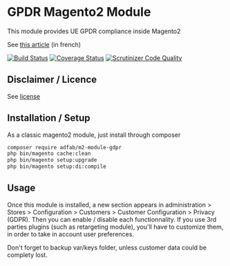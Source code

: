 # GPDR Magento2 Module

This module provides UE GPDR compliance inside Magento2

See [this article](https://connect.adfab.fr/dev/le-rgpd-gdpr-c-est-maintenant-pour-les-e-commercants) (in french)

[![Build Status](https://travis-ci.org/AdFabConnect/magento2gdpr.svg?branch=master)](https://travis-ci.org/AdFabConnect/magento2gdpr)
[![Coverage Status](https://coveralls.io/repos/github/AdFabConnect/magento2gdpr/badge.svg?branch=develop)](https://coveralls.io/github/AdFabConnect/magento2gdpr?branch=master)
[![Scrutinizer Code Quality](https://scrutinizer-ci.com/g/AdFabConnect/magento2gdpr/badges/quality-score.png?b=master)](https://scrutinizer-ci.com/g/AdFabConnect/magento2gdpr/?branch=master)

## Disclaimer / Licence

See [license](https://github.com/AdFabConnect/magento2gdpr/blob/master/LICENSE)

## Installation / Setup

As a classic magento2 module, just install through composer

```bash
composer require adfab/m2-module-gdpr
php bin/magento cache:clean
php bin/magento setup:upgrade
php bin/magento setup:di:compile
```

## Usage

Once this module is installed, a new section appears in administration > Stores > Configuration > Customers > Customer Configuration > Privacy (GDPR). Then you can enable / disable each functionnality. If you use 3rd parties plugins (such as retargeting module), you'll have to customize them, in order to take in account user preferences. 

Don't forget to backup var/keys folder, unless customer data could be complety lost.